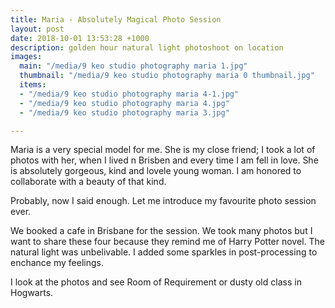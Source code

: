 ```yaml
---
title: Maria - Absolutely Magical Photo Session
layout: post
date: 2018-10-01 13:53:28 +1000
description: golden hour natural light photoshoot on location
images:
  main: "/media/9 keo studio photography maria 1.jpg"
  thumbnail: "/media/9 keo studio photography maria 0 thumbnail.jpg"
  items:
  - "/media/9 keo studio photography maria 4-1.jpg"
  - "/media/9 keo studio photography maria 4.jpg"
  - "/media/9 keo studio photography maria 3.jpg"

---
```

Maria is a very special model for me. She is my close friend; I took a lot of photos with her, when I lived n Brisben and every time I am fell in love. She is absolutely gorgeous, kind and lovele young woman. I am honored to collaborate with a beauty of that kind. 

Probably, now I said enough. Let me introduce my favourite photo session ever.

We booked a cafe in Brisbane for the session. We took many photos but I want to share these four because they remind me of Harry Potter novel. The natural light was unbelivable. I added some sparkles in post-processing to enchance my feelings.

I look at the photos and see Room of Requirement or dusty old class in Hogwarts. 